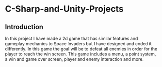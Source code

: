 # C-Sharp-and-Unity-Projects
## Introduction
In this project I have made a 2d game that has similar features and gameplay mechanics to Space Invaders but I have designed and coded it differently. In this game the goal will be to defeat all enemies in order for the player to reach the win screen. This game includes a menu, a point system, a win and game over screen, player and enemy interaction and more. 
